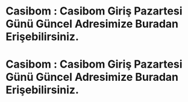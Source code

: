 # Casibom : Casibom Giriş Pazartesi Günü Güncel Adresimize Buradan Erişebilirsiniz.
# Casibom : Casibom Giriş Pazartesi Günü Güncel Adresimize Buradan Erişebilirsiniz.
